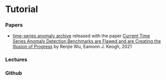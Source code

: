 # Tutorial

### Papers
- [time-series anomaly archive](https://compete.hexagon-ml.com/practice/competition/39/) released with the paper [Current Time Series Anomaly Detection Benchmarks are Flawed and are Creating the Illusion of Progress](https://arxiv.org/abs/2009.13807) by Renjie Wu, Eamonn J. Keogh, 2021

### Lectures


### Github